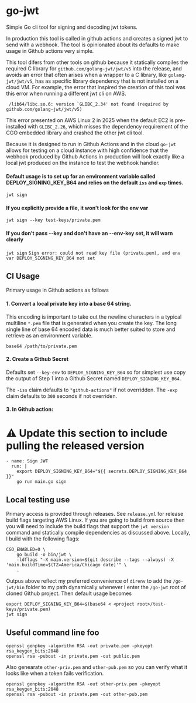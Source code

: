 # go-jwt
Simple Go cli tool for signing and decoding jwt tokens.

In production this tool is called in github actions and creates a signed jwt to send with a webhook. The tool is opinionated about its defaults to make usage in Github actions very simple.

This tool difers from other tools on github because it statically compiles the required C library for `github.com/golang-jwt/jwt/v5` into the release, and avoids an error that often arises when a wrapper to a C library, like `golang-jwt/jwt/v5`, has as specific library dependency that is not installed on a cloud VM.  For example, the error that inspired the creation of this tool was this error when running a different jwt cli on AWS.
```
 /lib64/libc.so.6: version `GLIBC_2.34' not found (required by github.com/golang-jwt/jwt/v5)
```
This error presented on AWS Linux 2 in 2025 when the default EC2 is pre-installed with  `GLIBC_2.26`, which misses the dependency requirement of the CGO embedded library and crashed the other jwt cli tool.

Because it is designed to run in Github Actions and in the cloud `go-jwt` allows for testing on a cloud instance with high confidence that the webhook produced by Github Actions in production will look exactly like a local jwt produced on the instance to test the webhook handler.

#### Default usage is to set up for an environment variable called DEPLOY_SIGNING_KEY_B64 and relies on the default `iss` and `exp` times.
`jwt sign`

#### If you explicitly provide a file, it won’t look for the env var
`jwt sign --key test-keys/private.pem`

#### If you don’t pass --key and don't have an --env-key set, it will warn clearly
`jwt sign`
`Sign error: could not read key file (private.pem), and env var DEPLOY_SIGNING_KEY_B64 not set`

## CI Usage
Primary usage in Github actions as follows

#### 1. Convert a local private key into a base 64 string.
This encoding is important to take out the newline characters in a typical multiline `*.pem` file that is generated when you create the key. The long single line of base 64 encoded data is much better suited to store and retrieve as an environment variable.
```
base64 /path/to/private.pem
```
#### 2. Create a Github Secret
Defaults set `--key-env` to `DEPLOY_SIGNING_KEY_B64` so for simplest use copy the output of Step 1 into a Github Secret named `DEPLOY_SIGNING_KEY_B64`.

The `-iss` claim defaults to `"github-actions"` if not overridden.
The `-exp` claim defaults to `300` seconds if not overriden.

#### 3. In Github action:

# ⚠️ Update this section to include pulling the released version
```
- name: Sign JWT
  run: |
    export DEPLOY_SIGNING_KEY_B64="${{ secrets.DEPLOY_SIGNING_KEY_B64 }}"
    go run main.go sign 
```

## Local testing use
Primary access is provided through releases.  See `release.yml` for release build flags targeting AWS Linux. If you are going to build from source then you will need to include the build flags that support the `jwt version` command and statically compile dependencies as discussed above. Locally, I build with the following flags:
```
CGO_ENABLED=0 \
    go build -o bin/jwt \
    -ldflags "-X main.version=$(git describe --tags --always) -X 'main.buildTime=$(TZ=America/Chicago date)'" \
    .
```

Outpus above reflect my preferred  convenience of `direnv` to add the `/go-jwt/bin` folder to my path dynamically whenever I enter the `/go-jwt` root of cloned Github project. Then default usage becomes
```
export DEPLOY_SIGNING_KEY_B64=$(base64 < <project root>/test-keys/private.pem)
jwt sign
```

## Useful command line foo
```
openssl genpkey -algorithm RSA -out private.pem -pkeyopt rsa_keygen_bits:2048
openssl rsa -pubout -in private.pem -out public.pem
```

Also genearate `other-priv.pem` and `other-pub.pem` so you can verify what it looks like when a token fails verification.
```
openssl genpkey -algorithm RSA -out other-priv.pem -pkeyopt rsa_keygen_bits:2048
openssl rsa -pubout -in private.pem -out other-pub.pem
```

